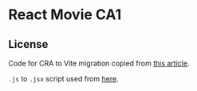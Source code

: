 # React Movie CA1

## License

Code for CRA to Vite migration copied from [this article][vite-article].

`.js` to `.jsx` script used from [here][js-jsx].

[vite-article]: https://medium.com/@mun1013/guide-to-migrating-from-create-react-app-cra-to-vite-5516f55aa410
[js-jsx]: https://gist.github.com/parties/90cdf35f9a3d05bea6df76dc83a69641
